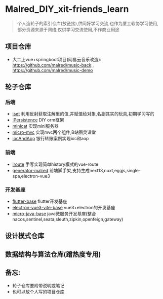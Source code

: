 # Malred_DIY_xit-friends_learn


> 个人造轮子的索引仓库(放链接),供同好学习交流,也作为厦工软协学习使用,部分资源来源于网络,仅供学习交流使用,不作商业用途  
   
   
   
## 项目仓库   

   - 大二上vue+springboot项目(网易云音乐改造): https://github.com/malred/music-back , https://github.com/malred/music-demo 
  
  
  
## 轮子仓库

   ### 后端
   
   - [iset](https://github.com/malred/myConstruct) 利用反射获取注解里的值,并赋值给对象,名副其实的玩具,初期学习写的 
   - [IPersistence](https://github.com/malred/IPersistence) DIY orm框架
   - [minicat](https://github.com/malred/minicat) 实现mini服务器
   - [micro-mvc](https://github.com/malred/micro-mvc) 实现mvc两个组件,B站图灵课堂
   - [iocAndAop](https://github.com/malred/iocAndAop) 银行转账案例实现ioc和aop

   
   ### 前端
   
   - [iroute](https://github.com/malred/iroute) 手写实现简单history模式的vue-route
   - [generator-malred](https://github.com/malred/generator-malred) 前端脚手架,支持生成next13,nuxt,eggjs,single-spa,electron-vue3


   ### 开发基座
     
   - [flutter-base](https://github.com/malred/flutter_base) flutter开发基座
   - [electron-vue3-vite-base](https://github.com/malred/electron-vue3-vite-base) vue3+electron的开发基座
   - [micro-java-base](https://github.com/malred/micro-java-base) java微服务开发基座(整合nacos,sentinel,seata,sleuth,zipkin,openfeign,gateway)
   
   
   
## 设计模式仓库



## 数据结构与算法仓库(蹭热度专用)
   
   

## 备忘: 

 - 轮子仓库要附带说明或笔记
 - 也可以放个人写的项目仓库

